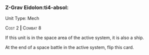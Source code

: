 ### **Z-Grav Eidolon**:ti4-absol:

Unit Type: Mech 

<span style="font-variant:small-caps;">Cost</span> 2 __|__ <span style="font-variant:small-caps;">Combat</span> 8

If this unit is in the space area of the active system, it is also a ship. 

At the end of a space battle in the active system, flip this card.
